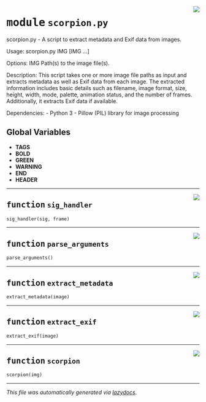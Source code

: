 <!-- markdownlint-disable -->

<a href="../scorpion.py#L0"><img align="right" style="float:right;" src="https://img.shields.io/badge/-source-cccccc?style=flat-square"></a>

# <kbd>module</kbd> `scorpion.py`
scorpion.py - A script to extract metadata and Exif data from images. 

Usage:  scorpion.py IMG [IMG ...] 

Options:  IMG         Path(s) to the image file(s). 

Description:  This script takes one or more image file paths as input and extracts metadata  as well as Exif data from each image. The extracted information includes  basic details such as filename, image format, size, height, width, mode,  palette, animation status, and the number of frames. Additionally, it extracts  Exif data if available. 

Dependencies: 
    - Python 3 
    - Pillow (PIL) library for image processing 

**Global Variables**
---------------
- **TAGS**
- **BOLD**
- **GREEN**
- **WARNING**
- **END**
- **HEADER**

---

<a href="../scorpion.py#L54"><img align="right" style="float:right;" src="https://img.shields.io/badge/-source-cccccc?style=flat-square"></a>

## <kbd>function</kbd> `sig_handler`

```python
sig_handler(sig, frame)
```






---

<a href="../scorpion.py#L57"><img align="right" style="float:right;" src="https://img.shields.io/badge/-source-cccccc?style=flat-square"></a>

## <kbd>function</kbd> `parse_arguments`

```python
parse_arguments()
```






---

<a href="../scorpion.py#L65"><img align="right" style="float:right;" src="https://img.shields.io/badge/-source-cccccc?style=flat-square"></a>

## <kbd>function</kbd> `extract_metadata`

```python
extract_metadata(image)
```






---

<a href="../scorpion.py#L92"><img align="right" style="float:right;" src="https://img.shields.io/badge/-source-cccccc?style=flat-square"></a>

## <kbd>function</kbd> `extract_exif`

```python
extract_exif(image)
```






---

<a href="../scorpion.py#L112"><img align="right" style="float:right;" src="https://img.shields.io/badge/-source-cccccc?style=flat-square"></a>

## <kbd>function</kbd> `scorpion`

```python
scorpion(img)
```








---

_This file was automatically generated via [lazydocs](https://github.com/ml-tooling/lazydocs)._
